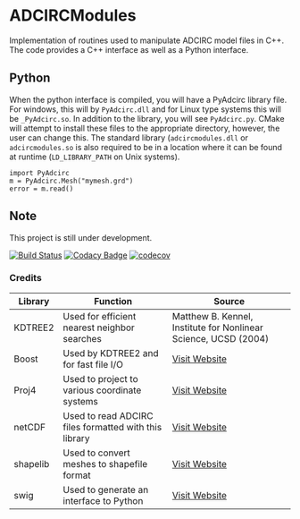 # ADCIRCModules
Implementation of routines used to manipulate ADCIRC model files in C++. The code provides a C++ interface as well as a Python interface.

## Python
When the python interface is compiled, you will have a PyAdcirc library file. For windows, this will by `PyAdcirc.dll` and for Linux type systems this will be `_PyAdcirc.so`. In addition to the library, you will see `PyAdcirc.py`. CMake will attempt to install these files to the appropriate directory, however, the user can change this. The standard library (`adcircmodules.dll` or `adcircmodules.so` is also required to be in a location where it can be found at runtime (`LD_LIBRARY_PATH` on Unix systems).

```
import PyAdcirc
m = PyAdcirc.Mesh("mymesh.grd")
error = m.read()
```

## Note
This project is still under development.

[![Build Status](https://travis-ci.org/zcobell/ADCModules.svg?branch=master)](https://travis-ci.org/zcobell/ADCModules)
[![Codacy Badge](https://api.codacy.com/project/badge/Grade/4a92371846ec42a48d0aab66ec4a0a3a)](https://www.codacy.com/app/zachary.cobell/ADCModules?utm_source=github.com&amp;utm_medium=referral&amp;utm_content=zcobell/ADCModules&amp;utm_campaign=Badge_Grade)
[![codecov](https://codecov.io/gh/zcobell/ADCModules/branch/master/graph/badge.svg)](https://codecov.io/gh/zcobell/ADCModules)

### Credits
| Library  | Function | Source |
|----------|----------|--------|
| KDTREE2  | Used for efficient nearest neighbor searches | Matthew B. Kennel, Institute for Nonlinear Science, UCSD (2004) |
| Boost    | Used by KDTREE2 and for fast file I/O | [Visit Website](http://www.boost.org/) |
| Proj4    | Used to project to various coordinate systems |[Visit Website](https://trac.osgeo.org/proj/) |
| netCDF   | Used to read ADCIRC files formatted with this library | [Visit Website](http://www.unidata.ucar.edu/software/netcdf/) |
| shapelib | Used to convert meshes to shapefile format | [Visit Website](http://shapelib.maptools.org/) |
| swig     | Used to generate an interface to Python | [Visit Website](http://www.swig.org/) |
